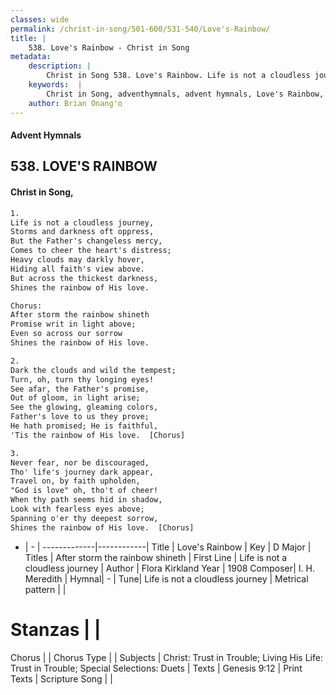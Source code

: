 ```yaml
---
classes: wide
permalink: /christ-in-song/501-600/531-540/Love's-Rainbow/
title: |
    538. Love's Rainbow - Christ in Song
metadata:
    description: |
        Christ in Song 538. Love's Rainbow. Life is not a cloudless journey, Storms and darkness oft oppress, But the Father's changeless mercy, Comes to cheer the heart's distress; Heavy clouds may darkly hover, Hiding all faith's view above. But across the thickest darkness, Shines the rainbow of His love. Chorus: After storm the rainbow shineth Promise writ in light above; Even so across our sorrow Shines the rainbow of His love.
    keywords:  |
        Christ in Song, adventhymnals, advent hymnals, Love's Rainbow, Life is not a cloudless journey. After storm the rainbow shineth
    author: Brian Onang'o
---
```


#### Advent Hymnals
## 538. LOVE'S RAINBOW
####  Christ in Song,

```txt
1.
Life is not a cloudless journey,
Storms and darkness oft oppress,
But the Father's changeless mercy,
Comes to cheer the heart's distress;
Heavy clouds may darkly hover,
Hiding all faith's view above.
But across the thickest darkness,
Shines the rainbow of His love.

Chorus:
After storm the rainbow shineth
Promise writ in light above;
Even so across our sorrow
Shines the rainbow of His love.

2.
Dark the clouds and wild the tempest;
Turn, oh, turn thy longing eyes!
See afar, the Father's promise,
Out of gloom, in light arise;
See the glowing, gleaming colors,
Father's love to us they prove;
He hath promised; He is faithful,
'Tis the rainbow of His love.  [Chorus]

3.
Never fear, nor be discouraged,
Tho' life's journey dark appear,
Travel on, by faith upholden,
"God is love" oh, tho't of cheer!
When thy path seems hid in shadow,
Look with fearless eyes above;
Spanning o'er thy deepest sorrow, 
Shines the rainbow of His love.  [Chorus]


```

- |   -  |
-------------|------------|
Title | Love's Rainbow |
Key | D Major |
Titles | After storm the rainbow shineth |
First Line | Life is not a cloudless journey |
Author | Flora Kirkland
Year | 1908
Composer| I. H. Meredith |
Hymnal|  - |
Tune| Life is not a cloudless journey |
Metrical pattern | |
# Stanzas |  |
Chorus |  |
Chorus Type |  |
Subjects | Christ: Trust in Trouble; Living His Life: Trust in Trouble; Special Selections: Duets |
Texts | Genesis 9:12 |
Print Texts | 
Scripture Song |  |
    
